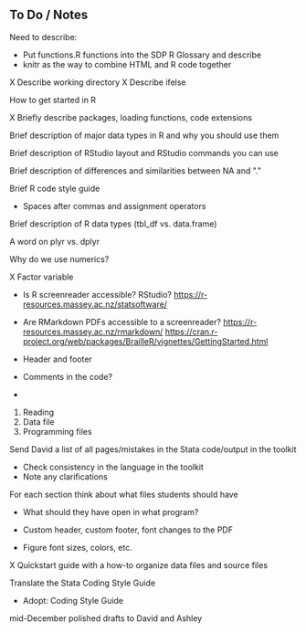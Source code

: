 ## To Do / Notes

Need to describe:
- Put functions.R functions into the SDP R Glossary and describe
- knitr as the way to combine HTML and R code together

X Describe working directory
X Describe ifelse

How to get started in R

X Briefly describe packages, loading functions, code extensions

Brief description of major data types in R and why you should use them

Brief description of RStudio layout and RStudio commands you can use

Brief description of differences and similarities between NA and "."

Brief R code style guide
 - Spaces after commas and assignment operators

Brief description of R data types (tbl_df vs. data.frame)

A word on plyr vs. dplyr

Why do we use numerics?

X Factor variable

- Is R screenreader accessible? RStudio?
https://r-resources.massey.ac.nz/statsoftware/
- Are RMarkdown PDFs accessible to a screenreader?
https://r-resources.massey.ac.nz/rmarkdown/
https://cran.r-project.org/web/packages/BrailleR/vignettes/GettingStarted.html

- Header and footer
- Comments in the code?
- 

1. Reading
2. Data file
3. Programming files

Send David a list of all pages/mistakes in the Stata code/output in the toolkit
- Check consistency in the language in the toolkit
- Note any clarifications 

For each section think about what files students should have
- What should they have open in what program?

- Custom header, custom footer, font changes to the PDF
- Figure font sizes, colors, etc.

X Quickstart guide with a how-to organize data files and source files

Translate the Stata Coding Style Guide
- Adopt: Coding Style Guide

mid-December polished drafts to David and Ashley